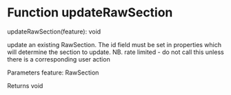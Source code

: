 # Function updateRawSection

updateRawSection(feature): void

update an existing RawSection. The id field must be set in properties which will determine the section to update. NB. rate limited - do not call this unless there is a corresponding user action

Parameters
    feature: RawSection
    
Returns void